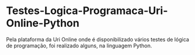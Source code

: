# Testes-Logica-Programaca-Uri-Online-Python

Pela plataforma da Uri Online onde é disponibilizado vários testes de lógica de programação, foi realizado alguns, na linguagem Python.
